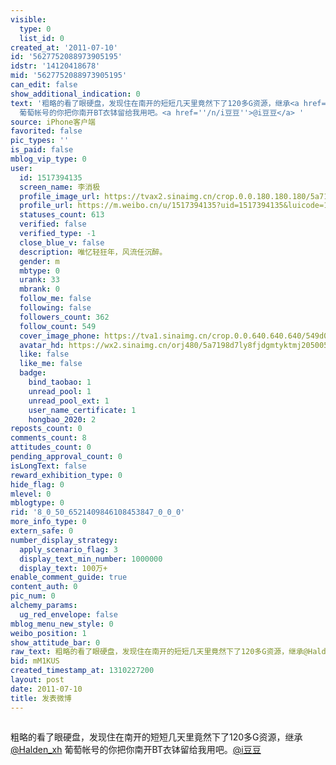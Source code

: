 ```yaml
---
visible:
  type: 0
  list_id: 0
created_at: '2011-07-10'
id: '5627752088973905195'
idstr: '14120418678'
mid: '5627752088973905195'
can_edit: false
show_additional_indication: 0
text: '粗略的看了眼硬盘，发现住在南开的短短几天里竟然下了120多G资源，继承<a href=''/n/Halden_xh''>@Halden_xh</a>
  葡萄帐号的你把你南开BT衣钵留给我用吧。<a href=''/n/i豆豆''>@i豆豆</a> '
source: iPhone客户端
favorited: false
pic_types: ''
is_paid: false
mblog_vip_type: 0
user:
  id: 1517394135
  screen_name: 李消极
  profile_image_url: https://tvax2.sinaimg.cn/crop.0.0.180.180.180/5a7198d7ly8fjdgmtyktmj20500500so.jpg?KID=imgbed,tva&Expires=1606399931&ssig=Lxq78174HK
  profile_url: https://m.weibo.cn/u/1517394135?uid=1517394135&luicode=10000011&lfid=2304131517394135_-_WEIBO_SECOND_PROFILE_WEIBO
  statuses_count: 613
  verified: false
  verified_type: -1
  close_blue_v: false
  description: 唯忆轻狂年，风流任沉醉。
  gender: m
  mbtype: 0
  urank: 33
  mbrank: 0
  follow_me: false
  following: false
  followers_count: 362
  follow_count: 549
  cover_image_phone: https://tva1.sinaimg.cn/crop.0.0.640.640.640/549d0121tw1egm1kjly3jj20hs0hsq4f.jpg
  avatar_hd: https://wx2.sinaimg.cn/orj480/5a7198d7ly8fjdgmtyktmj20500500so.jpg
  like: false
  like_me: false
  badge:
    bind_taobao: 1
    unread_pool: 1
    unread_pool_ext: 1
    user_name_certificate: 1
    hongbao_2020: 2
reposts_count: 0
comments_count: 8
attitudes_count: 0
pending_approval_count: 0
isLongText: false
reward_exhibition_type: 0
hide_flag: 0
mlevel: 0
mblogtype: 0
rid: '8_0_50_6521409846108453847_0_0_0'
more_info_type: 0
extern_safe: 0
number_display_strategy:
  apply_scenario_flag: 3
  display_text_min_number: 1000000
  display_text: 100万+
enable_comment_guide: true
content_auth: 0
pic_num: 0
alchemy_params:
  ug_red_envelope: false
mblog_menu_new_style: 0
weibo_position: 1
show_attitude_bar: 0
raw_text: 粗略的看了眼硬盘，发现住在南开的短短几天里竟然下了120多G资源，继承@Halden_xh 葡萄帐号的你把你南开BT衣钵留给我用吧。@i豆豆 ​​​
bid: mM1KUS
created_timestamp_at: 1310227200
layout: post
date: 2011-07-10
title: 发表微博
---
```


![]()

粗略的看了眼硬盘，发现住在南开的短短几天里竟然下了120多G资源，继承<a href='/n/Halden_xh'>@Halden_xh</a> 葡萄帐号的你把你南开BT衣钵留给我用吧。<a href='/n/i豆豆'>@i豆豆</a> 

